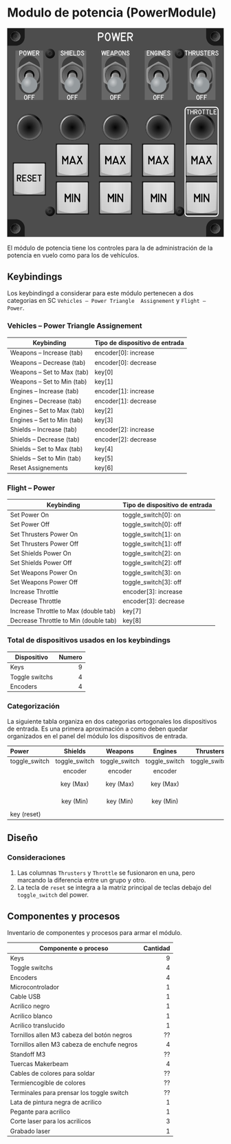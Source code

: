# Modulo de potencia (PowerModule)

![Power Module](images/PowerModule_125mmWidth.png)

El módulo de potencia tiene los controles para la de administración de la
potencia en vuelo como para los de vehículos.

## Keybindings

Los keybindingd a considerar para este módulo pertenecen a dos categorias en SC
`Vehicles – Power Triangle  Assignement` y `Flight – Power`.

### Vehicles – Power Triangle  Assignement

| Keybinding                                                       | Tipo de dispositivo de entrada                    |
| ---------------------------------------------------------------- | ------------------------------------------------- |
| Weapons – Increase (tab)                                         | encoder[0]: increase                           |
| Weapons – Decrease (tab)                                         | encoder[0]: decrease                    |
| Weapons – Set to Max (tab)                                       | key[0]  |
| Weapons – Set to Min (tab)                                       | key[1]      |
| Engines – Increase (tab)                                         | encoder[1]: increase  |
| Engines – Decrease (tab)                                         | encoder[1]: decrease     |
| Engines – Set to Max (tab)                                       | key[2]                       |
| Engines – Set to Min (tab)                                       | key[3]        |
| Shields – Increase (tab)                                         | encoder[2]: increase   |
| Shields – Decrease (tab)                                         | encoder[2]: decrease   |
| Shields – Set to Max (tab)                                       | key[4]             |
| Shields – Set to Min (tab)                                       | key[5]         |
| Reset Assignements                                               | key[6]         |

### Flight – Power

| Keybinding                                                       | Tipo de dispositivo de entrada                    |
| ---------------------------------------------------------------- | ------------------------------------------------- |
| Set Power On                                                     | toggle_switch[0]: on   |
| Set Power Off                                                    | toggle_switch[0]: off        |
| Set Thrusters Power On                                           | toggle_switch[1]: on   |
| Set Thrusters Power Off                                          | toggle_switch[1]: off |
| Set Shields Power On                                             | toggle_switch[2]: on   |
| Set Shields Power Off                                            | toggle_switch[2]: off |
| Set Weapons Power On                                             | toggle_switch[3]: on |
| Set Weapons Power Off                                            | toggle_switch[3]: off |
| Increase Throttle                                                | encoder[3]: increase |
| Decrease Throttle                                                | encoder[3]: decrease |
| Increase Throttle to Max (double tab)                            | key[7] |
| Decrease Throttle to Min (double tab)                            | key[8] |

### Total de dispositivos usados en los keybindings

| Dispositivo          | Numero |
| -------------------- | -----: |
| Keys                 |      9 |
| Toggle switchs       |      4 |
| Encoders             |      4 |

### Categorización

La siguiente tabla organiza en dos categorias ortogonales los dispositivos de
entrada. Es una primera aproximación a como deben quedar organizados en el
panel del módulo los dispositivos de entrada.


| Power         | Shields       | Weapons       |    Engines    | Thrusters     | Throttle      |
| :------------ | :-----------: | :-----------: | :-----------: | :-----------: | :-----------: |
| toggle_switch | toggle_switch | toggle_switch | toggle_switch | toggle_switch |               |
|               | encoder       | encoder       | encoder       |               | encoder       |
|               | key (Max)     | key (Max)     | key (Max)     |               | key (Max)     |
|               | key (Min)     | key (Min)     | key (Min)     |               | key (Min)     |
| key (reset)   |               |               |               |               |               |

## Diseño

### Consideraciones

1. Las columnas `Thrusters` y `Throttle` se fusionaron en una, pero
   marcando la diferencia entre un grupo y otro.
1. La tecla de `reset` se integra a la matriz principal de teclas debajo
   del `toggle_switch` del power.


## Componentes y procesos

Inventario de componentes y procesos para armar el módulo.

| Componente o proceso                         | Cantidad |
| -------------------------------------------- | -------: |
| Keys                                         |        9 |
| Toggle switchs                               |        4 |
| Encoders                                     |        4 |
| Microcontrolador                             |        1 |
| Cable USB                                    |        1 |
| Acrilico negro                               |        1 |
| Acrilico blanco                              |        1 |
| Acrilico translucido                         |        1 |
| Tornillos allen M3 cabeza del botón negros   |       ?? |
| Tornillos allen M3 cabeza de enchufe negros  |        4 |
| Standoff M3                                  |       ?? |
| Tuercas Makerbeam                            |        4 |
| Cables de colores para soldar                |       ?? |
| Termiencogible de colores                    |       ?? |
| Terminales para prensar los toggle switch    |       ?? |
| Lata de pintura negra de acrilico            |        1 |
| Pegante para acrilico                        |        1 |
| Corte laser para los acrilicos               |        3 |
| Grabado laser                                |        1 |
